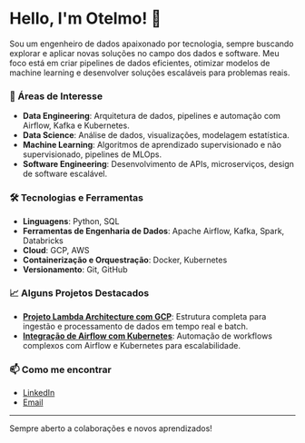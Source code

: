 # Hello, I'm Otelmo! 👋

Sou um engenheiro de dados apaixonado por tecnologia, sempre buscando explorar e aplicar novas soluções no campo dos dados e software. Meu foco está em criar pipelines de dados eficientes, otimizar modelos de machine learning e desenvolver soluções escaláveis para problemas reais.

### 💼 Áreas de Interesse
- **Data Engineering**: Arquitetura de dados, pipelines e automação com Airflow, Kafka e Kubernetes.
- **Data Science**: Análise de dados, visualizações, modelagem estatística.
- **Machine Learning**: Algoritmos de aprendizado supervisionado e não supervisionado, pipelines de MLOps.
- **Software Engineering**: Desenvolvimento de APIs, microserviços, design de software escalável.

### 🛠️ Tecnologias e Ferramentas
- **Linguagens**: Python, SQL
- **Ferramentas de Engenharia de Dados**: Apache Airflow, Kafka, Spark, Databricks
- **Cloud**: GCP, AWS
- **Containerização e Orquestração**: Docker, Kubernetes
- **Versionamento**: Git, GitHub

### 📈 Alguns Projetos Destacados
- [**Projeto Lambda Architecture com GCP**](link_do_projeto): Estrutura completa para ingestão e processamento de dados em tempo real e batch.
- [**Integração de Airflow com Kubernetes**](link_do_projeto): Automação de workflows complexos com Airflow e Kubernetes para escalabilidade.

### 📫 Como me encontrar
- [LinkedIn](link_do_linkedin)
- [Email](mailto:seu_email@example.com)

---

Sempre aberto a colaborações e novos aprendizados!
